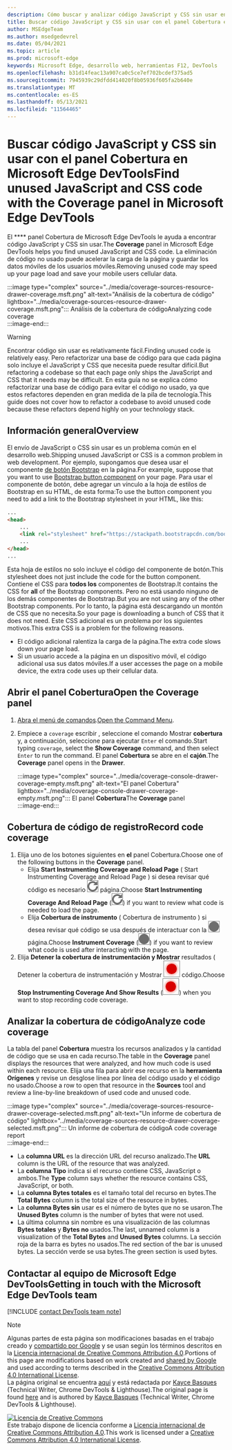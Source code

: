 ```yaml
---
description: Cómo buscar y analizar código JavaScript y CSS sin usar en Microsoft Edge DevTools.
title: Buscar código JavaScript y CSS sin usar con el panel Cobertura en Microsoft Edge DevTools
author: MSEdgeTeam
ms.author: msedgedevrel
ms.date: 05/04/2021
ms.topic: article
ms.prod: microsoft-edge
keywords: Microsoft Edge, desarrollo web, herramientas F12, DevTools
ms.openlocfilehash: b31d14feac13a907ca0c5ce7ef702bcdef375ad5
ms.sourcegitcommit: 7945939c29dfdd414020f8b05936f605fa2b640e
ms.translationtype: MT
ms.contentlocale: es-ES
ms.lasthandoff: 05/13/2021
ms.locfileid: "11564465"
---
```

<!-- Copyright Kayce Basques 

   Licensed under the Apache License, Version 2.0 (the "License");
   you may not use this file except in compliance with the License.
   You may obtain a copy of the License at

       https://www.apache.org/licenses/LICENSE-2.0

   Unless required by applicable law or agreed to in writing, software
   distributed under the License is distributed on an "AS IS" BASIS,
   WITHOUT WARRANTIES OR CONDITIONS OF ANY KIND, either express or implied.
   See the License for the specific language governing permissions and
   limitations under the License.  -->
# <a name="find-unused-javascript-and-css-code-with-the-coverage-panel-in-microsoft-edge-devtools"></a><span data-ttu-id="8002c-104">Buscar código JavaScript y CSS sin usar con el panel Cobertura en Microsoft Edge DevTools</span><span class="sxs-lookup"><span data-stu-id="8002c-104">Find unused JavaScript and CSS code with the Coverage panel in Microsoft Edge DevTools</span></span>  

<span data-ttu-id="8002c-105">El \*\*\*\* panel Cobertura de Microsoft Edge DevTools le ayuda a encontrar código JavaScript y CSS sin usar.</span><span class="sxs-lookup"><span data-stu-id="8002c-105">The **Coverage** panel in Microsoft Edge DevTools helps you find unused JavaScript and CSS code.</span></span>  <span data-ttu-id="8002c-106">La eliminación de código no usado puede acelerar la carga de la página y guardar los datos móviles de los usuarios móviles.</span><span class="sxs-lookup"><span data-stu-id="8002c-106">Removing unused code may speed up your page load and save your mobile users cellular data.</span></span>  

:::image type="complex" source="../media/coverage-sources-resource-drawer-coverage.msft.png" alt-text="Análisis de la cobertura de código" lightbox="../media/coverage-sources-resource-drawer-coverage.msft.png":::
   <span data-ttu-id="8002c-108">Análisis de la cobertura de código</span><span class="sxs-lookup"><span data-stu-id="8002c-108">Analyzing code coverage</span></span>  
:::image-end:::  

> [!WARNING]
> <span data-ttu-id="8002c-109">Encontrar código sin usar es relativamente fácil.</span><span class="sxs-lookup"><span data-stu-id="8002c-109">Finding unused code is relatively easy.</span></span>  <span data-ttu-id="8002c-110">Pero refactorizar una base de código para que cada página solo incluye el JavaScript y CSS que necesita puede resultar difícil.</span><span class="sxs-lookup"><span data-stu-id="8002c-110">But refactoring a codebase so that each page only ships the JavaScript and CSS that it needs may be difficult.</span></span>  <span data-ttu-id="8002c-111">En esta guía no se explica cómo refactorizar una base de código para evitar el código no usado, ya que estos refactores dependen en gran medida de la pila de tecnología.</span><span class="sxs-lookup"><span data-stu-id="8002c-111">This guide does not cover how to refactor a codebase to avoid unused code because these refactors depend highly on your technology stack.</span></span>  

## <a name="overview"></a><span data-ttu-id="8002c-112">Información general</span><span class="sxs-lookup"><span data-stu-id="8002c-112">Overview</span></span>  

<span data-ttu-id="8002c-113">El envío de JavaScript o CSS sin usar es un problema común en el desarrollo web.</span><span class="sxs-lookup"><span data-stu-id="8002c-113">Shipping unused JavaScript or CSS is a common problem in web development.</span></span>  <span data-ttu-id="8002c-114">Por ejemplo, supongamos que desea usar el componente [de botón Bootstrap][BootstrapButtons] en la página.</span><span class="sxs-lookup"><span data-stu-id="8002c-114">For example, suppose that you want to use [Bootstrap button component][BootstrapButtons] on your page.</span></span>  <span data-ttu-id="8002c-115">Para usar el componente de botón, debe agregar un vínculo a la hoja de estilos de Bootstrap en su HTML, de esta forma:</span><span class="sxs-lookup"><span data-stu-id="8002c-115">To use the button component you need to add a link to the Bootstrap stylesheet in your HTML, like this:</span></span>  

```html
...
<head>
    ...
    <link rel="stylesheet" href="https://stackpath.bootstrapcdn.com/bootstrap/4.3.1/css/bootstrap.min.css" integrity="sha384-ggOyR0iXCbMQv3Xipma34MD+dH/1fQ784/j6cY/iJTQUOhcWr7x9JvoRxT2MZw1T" crossorigin="anonymous">
    ...
</head>
...
```  

<span data-ttu-id="8002c-116">Esta hoja de estilos no solo incluye el código del componente de botón.</span><span class="sxs-lookup"><span data-stu-id="8002c-116">This stylesheet does not just include the code for the button component.</span></span>  <span data-ttu-id="8002c-117">Contiene el CSS para **todos los** componentes de Bootstrap.</span><span class="sxs-lookup"><span data-stu-id="8002c-117">It contains the CSS for **all** of the Bootstrap components.</span></span>  <span data-ttu-id="8002c-118">Pero no está usando ninguno de los demás componentes de Bootstrap.</span><span class="sxs-lookup"><span data-stu-id="8002c-118">But you are not using any of the other Bootstrap components.</span></span>  <span data-ttu-id="8002c-119">Por lo tanto, la página está descargando un montón de CSS que no necesita.</span><span class="sxs-lookup"><span data-stu-id="8002c-119">So your page is downloading a bunch of CSS that it does not need.</span></span>  <span data-ttu-id="8002c-120">Este CSS adicional es un problema por los siguientes motivos.</span><span class="sxs-lookup"><span data-stu-id="8002c-120">This extra CSS is a problem for the following reasons.</span></span>  

*   <span data-ttu-id="8002c-121">El código adicional ralentiza la carga de la página.</span><span class="sxs-lookup"><span data-stu-id="8002c-121">The extra code slows down your page load.</span></span>  <!--Navigate to [Render-Blocking CSS][render].  -->  
*   <span data-ttu-id="8002c-122">Si un usuario accede a la página en un dispositivo móvil, el código adicional usa sus datos móviles.</span><span class="sxs-lookup"><span data-stu-id="8002c-122">If a user accesses the page on a mobile device, the extra code uses up their cellular data.</span></span>  
    
<!--[render]: /web/fundamentals/performance/critical-rendering-path/render-blocking-css  -->  

## <a name="open-the-coverage-panel"></a><span data-ttu-id="8002c-123">Abrir el panel Cobertura</span><span class="sxs-lookup"><span data-stu-id="8002c-123">Open the Coverage panel</span></span>  

1.  <span data-ttu-id="8002c-124">[Abra el menú de comandos][DevToolsCommandMenu].</span><span class="sxs-lookup"><span data-stu-id="8002c-124">[Open the Command Menu][DevToolsCommandMenu].</span></span>  
1.  <span data-ttu-id="8002c-125">Empiece a `coverage` escribir , seleccione el comando Mostrar **cobertura** y, a continuación, seleccione para ejecutar `Enter` el comando.</span><span class="sxs-lookup"><span data-stu-id="8002c-125">Start typing `coverage`, select the **Show Coverage** command, and then select `Enter` to run the command.</span></span>  <span data-ttu-id="8002c-126">El panel **Cobertura** se abre en el **cajón**.</span><span class="sxs-lookup"><span data-stu-id="8002c-126">The **Coverage** panel opens in the **Drawer**.</span></span>  

    :::image type="complex" source="../media/coverage-console-drawer-coverage-empty.msft.png" alt-text="El panel Cobertura" lightbox="../media/coverage-console-drawer-coverage-empty.msft.png":::
       <span data-ttu-id="8002c-128">El panel **Cobertura**</span><span class="sxs-lookup"><span data-stu-id="8002c-128">The **Coverage** panel</span></span>  
    :::image-end:::  
    
## <a name="record-code-coverage"></a><span data-ttu-id="8002c-129">Cobertura de código de registro</span><span class="sxs-lookup"><span data-stu-id="8002c-129">Record code coverage</span></span>  

1.  <span data-ttu-id="8002c-130">Elija uno de los botones siguientes en **el** panel Cobertura.</span><span class="sxs-lookup"><span data-stu-id="8002c-130">Choose one of the following buttons in the **Coverage** panel.</span></span>  
    *   <span data-ttu-id="8002c-131">Elija **Start Instrumenting Coverage and Reload Page** \( Start Instrumenting Coverage and Reload Page \) si desea revisar qué código es necesario ![ para cargar la ](../media/reload-icon.msft.png) página.</span><span class="sxs-lookup"><span data-stu-id="8002c-131">Choose **Start Instrumenting Coverage And Reload Page** \(![Start Instrumenting Coverage And Reload Page](../media/reload-icon.msft.png)\) if you want to review what code is needed to load the page.</span></span>  
    *   <span data-ttu-id="8002c-132">Elija **Cobertura de instrumento** \( Cobertura de instrumento \) si desea revisar qué código se usa después de interactuar con la ![ ](../media/record-icon.msft.png) página.</span><span class="sxs-lookup"><span data-stu-id="8002c-132">Choose **Instrument Coverage** \(![Instrument Coverage](../media/record-icon.msft.png)\) if you want to review what code is used after interacting with the page.</span></span>  
1.  <span data-ttu-id="8002c-133">Elija **Detener la cobertura de instrumentación y Mostrar** resultados \( Detener la cobertura de instrumentación y Mostrar ![ resultados \) cuando desee detener la grabación de la cobertura de ](../media/stop-icon.msft.png) código.</span><span class="sxs-lookup"><span data-stu-id="8002c-133">Choose **Stop Instrumenting Coverage And Show Results** \(![Stop Instrumenting Coverage And Show Results](../media/stop-icon.msft.png)\) when you want to stop recording code coverage.</span></span>  
    
## <a name="analyze-code-coverage"></a><span data-ttu-id="8002c-134">Analizar la cobertura de código</span><span class="sxs-lookup"><span data-stu-id="8002c-134">Analyze code coverage</span></span>  

<span data-ttu-id="8002c-135">La tabla del panel **Cobertura** muestra los recursos analizados y la cantidad de código que se usa en cada recurso.</span><span class="sxs-lookup"><span data-stu-id="8002c-135">The table in the **Coverage** panel displays the resources that were analyzed, and how much code is used within each resource.</span></span>  <span data-ttu-id="8002c-136">Elija una fila para abrir ese recurso en la **herramienta Orígenes** y revise un desglose línea por línea del código usado y el código no usado.</span><span class="sxs-lookup"><span data-stu-id="8002c-136">Choose a row to open that resource in the **Sources** tool and review a line-by-line breakdown of used code and unused code.</span></span>  

:::image type="complex" source="../media/coverage-sources-resource-drawer-coverage-selected.msft.png" alt-text="Un informe de cobertura de código" lightbox="../media/coverage-sources-resource-drawer-coverage-selected.msft.png":::
   <span data-ttu-id="8002c-138">Un informe de cobertura de código</span><span class="sxs-lookup"><span data-stu-id="8002c-138">A code coverage report</span></span>  
:::image-end:::  

*   <span data-ttu-id="8002c-139">La **columna URL** es la dirección URL del recurso analizado.</span><span class="sxs-lookup"><span data-stu-id="8002c-139">The **URL** column is the URL of the resource that was analyzed.</span></span>  
*   <span data-ttu-id="8002c-140">La **columna Tipo** indica si el recurso contiene CSS, JavaScript o ambos.</span><span class="sxs-lookup"><span data-stu-id="8002c-140">The **Type** column says whether the resource contains CSS, JavaScript, or both.</span></span>  
*   <span data-ttu-id="8002c-141">La **columna Bytes totales** es el tamaño total del recurso en bytes.</span><span class="sxs-lookup"><span data-stu-id="8002c-141">The **Total Bytes** column is the total size of the resource in bytes.</span></span>  
*   <span data-ttu-id="8002c-142">La **columna Bytes sin** usar es el número de bytes que no se usaron.</span><span class="sxs-lookup"><span data-stu-id="8002c-142">The **Unused Bytes** column is the number of bytes that were not used.</span></span>  
*   <span data-ttu-id="8002c-143">La última columna sin nombre es una visualización de las columnas **Bytes totales** y **Bytes no** usados.</span><span class="sxs-lookup"><span data-stu-id="8002c-143">The last, unnamed column is a visualization of the **Total Bytes** and **Unused Bytes** columns.</span></span>  <span data-ttu-id="8002c-144">La sección roja de la barra es bytes no usados.</span><span class="sxs-lookup"><span data-stu-id="8002c-144">The red section of the bar is unused bytes.</span></span>  <span data-ttu-id="8002c-145">La sección verde se usa bytes.</span><span class="sxs-lookup"><span data-stu-id="8002c-145">The green section is used bytes.</span></span>  
    
## <a name="getting-in-touch-with-the-microsoft-edge-devtools-team"></a><span data-ttu-id="8002c-146">Contactar al equipo de Microsoft Edge DevTools</span><span class="sxs-lookup"><span data-stu-id="8002c-146">Getting in touch with the Microsoft Edge DevTools team</span></span>  

[!INCLUDE [contact DevTools team note](../includes/contact-devtools-team-note.md)]  

<!-- links -->  

[DevToolsCommandMenu]: ../command-menu/index.md "Ejecute comandos con el menú Microsoft Edge comando DevTools | Microsoft Docs"  

[BootstrapButtons]: https://getbootstrap.com/docs/4.3/components/buttons "Botones - Bootstrap"  

> [!NOTE]
> <span data-ttu-id="8002c-149">Algunas partes de esta página son modificaciones basadas en el trabajo creado y [compartido por Google][GoogleSitePolicies] y se usan según los términos descritos en la [Licencia internacional de Creative Commons Attribution 4.0][CCA4IL].</span><span class="sxs-lookup"><span data-stu-id="8002c-149">Portions of this page are modifications based on work created and [shared by Google][GoogleSitePolicies] and used according to terms described in the [Creative Commons Attribution 4.0 International License][CCA4IL].</span></span>  
> <span data-ttu-id="8002c-150">La página original se encuentra [aquí](https://developers.google.com/web/tools/chrome-devtools/coverage/index) y está redactada por [Kayce Basques][KayceBasques] \(Technical Writer, Chrome DevTools \& Lighthouse\).</span><span class="sxs-lookup"><span data-stu-id="8002c-150">The original page is found [here](https://developers.google.com/web/tools/chrome-devtools/coverage/index) and is authored by [Kayce Basques][KayceBasques] \(Technical Writer, Chrome DevTools \& Lighthouse\).</span></span>  

[![Licencia de Creative Commons][CCby4Image]][CCA4IL]  
<span data-ttu-id="8002c-152">Este trabajo dispone de licencia conforme a [Licencia internacional de Creative Commons Attribution 4.0][CCA4IL].</span><span class="sxs-lookup"><span data-stu-id="8002c-152">This work is licensed under a [Creative Commons Attribution 4.0 International License][CCA4IL].</span></span>  

[CCA4IL]: https://creativecommons.org/licenses/by/4.0  
[CCby4Image]: https://i.creativecommons.org/l/by/4.0/88x31.png  
[GoogleSitePolicies]: https://developers.google.com/terms/site-policies  
[KayceBasques]: https://developers.google.com/web/resources/contributors#kayce-basques  
